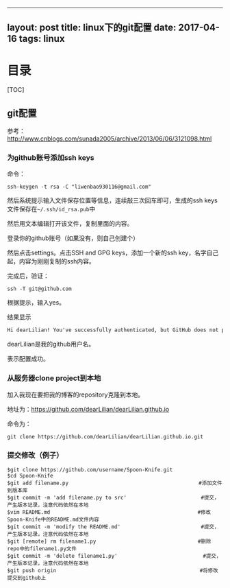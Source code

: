 ----
layout: post
title: linux下的git配置
date: 2017-04-16
tags: linux
---



<h1> 目录 </h1>

[TOC]

## git配置

参考：http://www.cnblogs.com/sunada2005/archive/2013/06/06/3121098.html

### 为github账号添加ssh keys

命令：

```shell
ssh-keygen -t rsa -C "liwenbao930116@gmail.com"
```

然后系统提示输入文件保存位置等信息，连续敲三次回车即可，生成的ssh keys文件保存在```~/.ssh/id_rsa.pub```中

然后用文本编辑打开该文件，复制里面的内容。

登录你的github账号（如果没有，则自己创建个）

然后点击settings。点击SSH and GPG keys，添加一个新的ssh key，名字自己起，内容为刚刚复制的ssh内容。


完成后，验证：

```shell
ssh -T git@github.com
```

根据提示，输入yes。

结果显示

```txt
Hi dearLilian! You've successfully authenticated, but GitHub does not provide shell access.
```

dearLilian是我的github用户名。

表示配置成功。


### 从服务器clone project到本地

加入我现在要把我的博客的repository克隆到本地。

地址为：https://github.com/dearLilian/dearLilian.github.io

命令为：

```shell
git clone https://github.com/dearLilian/dearLilian.github.io.git
```

### 提交修改（例子）

```
$git clone https://github.com/username/Spoon-Knife.git
$cd Spoon-Knife
$git add filename.py 　　　　　　　　　　　　　　　　　　　　　　　　　#添加文件到版本库
$git commit -m 'add filename.py to src' 　　　　　　　　　　　　　　#提交，产生版本记录，注意代码依然在本地
$vim README.md　　　　　　　　　　　　　　　　　　　　　　　　　　　　　#修改Spoon-Knife中的README.md文件内容
$git commit -m 'modify the README.md' 　　　　　　　　　　　　　  　#提交，产生版本记录，注意代码依然在本地
$git [remote] rm filename1.py　　　　　　　　　　　　　　　　　　　　#删除repo中的filename1.py文件
$git commit -m 'delete filename1.py' 　　　　　　　　　　　　　 　 　#提交，产生版本记录，注意代码依然在本地
$git push origin 　　　　　　　　　　　　　　　　　　　　　　　　　　　 #将修改提交到github上

```
